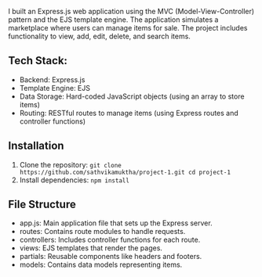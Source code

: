 I built an Express.js web application using the MVC (Model-View-Controller) pattern and the EJS template engine. The application simulates a marketplace where users can manage items for sale. The project includes functionality to view, add, edit, delete, and search items.
## Tech Stack:
- Backend: Express.js
- Template Engine: EJS
- Data Storage: Hard-coded JavaScript objects (using an array to store items)
- Routing: RESTful routes to manage items (using Express routes and controller functions)
## Installation
1. Clone the repository:
   ``
   git clone https://github.com/sathvikamuktha/project-1.git
   cd project-1
   ``
2. Install dependencies:
   ``
   npm install
   ``

## File Structure
- app.js: Main application file that sets up the Express server.
- routes: Contains route modules to handle requests.
- controllers: Includes controller functions for each route.
- views: EJS templates that render the pages.
- partials: Reusable components like headers and footers.
- models: Contains data models representing items.
